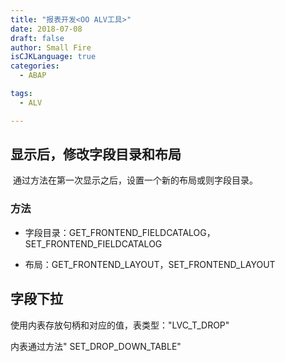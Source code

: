 ```yaml
---
title: "报表开发<OO ALV工具>"
date: 2018-07-08
draft: false
author: Small Fire
isCJKLanguage: true
categories: 
  - ABAP

tags: 
  - ALV

---
```



## 显示后，修改字段目录和布局

​	通过方法在第一次显示之后，设置一个新的布局或则字段目录。

### 方法

- 字段目录：GET_FRONTEND_FIELDCATALOG，SET_FRONTEND_FIELDCATALOG

- 布局：GET_FRONTEND_LAYOUT，SET_FRONTEND_LAYOUT



## 字段下拉

使用内表存放句柄和对应的值，表类型："LVC_T_DROP"

内表通过方法"
SET_DROP_DOWN_TABLE"

